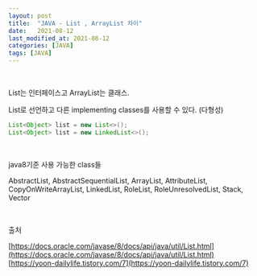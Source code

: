 ```yaml
---
layout: post
title:  "JAVA - List , ArrayList 차이"
date:   2021-08-12
last_modified_at: 2021-08-12
categories: [JAVA]
tags: [JAVA]
---
```


<br/>

List는 인터페이스고 ArrayList는 클래스.

List로 선언하고 다른 implementing classes를 사용할 수 있다. (다형성)

```java
List<Object> list = new List<>();
List<Object> list = new LinkedList<>();
```

<br/>

java8기준 사용 가능한 class들

AbstractList, AbstractSequentialList, ArrayList, AttributeList, CopyOnWriteArrayList, LinkedList, RoleList, RoleUnresolvedList, Stack, Vector

<br/>

출처

[https://docs.oracle.com/javase/8/docs/api/java/util/List.html](https://docs.oracle.com/javase/8/docs/api/java/util/List.html)
[https://yoon-dailylife.tistory.com/7](https://yoon-dailylife.tistory.com/7)